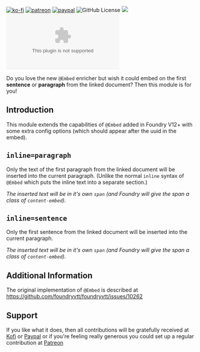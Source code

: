 [![ko-fi](https://img.shields.io/badge/Ko--Fi-farling-success)](https://ko-fi.com/farling)
[![patreon](https://img.shields.io/badge/Patreon-amusingtime-success)](https://patreon.com/amusingtime)
[![paypal](https://img.shields.io/badge/Paypal-farling-success)](https://paypal.me/farling)
![GitHub License](https://img.shields.io/github/license/farling42/fvtt-extra-embed)
![](https://img.shields.io/badge/Foundry-v9-informational)
![Latest Release Download Count](https://img.shields.io/github/downloads/farling42/fvtt-extra-embed/latest/module.zip)

Do you love the new `@Embed` enricher but wish it could embed on the first **sentence** or **paragraph** from the linked document? Then this module is for you!

## Introduction

This module extends the capabilities of `@Embed` added in Foundry V12+ with some extra config options (which should appear after the uuid in the embed).

## `inline=paragraph`

Only the text of the first paragraph from the linked document will be inserted into the current paragraph. (Unlike the normal `inline` syntax of `@Embed` which puts the inline text into a separate section.)

_The inserted text will be in it's own `span` (and Foundry will give the span a class of `content-embed`)._

## `inline=sentence`

Only the first sentence from the linked document will be inserted into the current paragraph.

_The inserted text will be in it's own `span` (and Foundry will give the span a class of `content-embed`)._

## Additional Information

The original implementation of `@Embed` is described at https://github.com/foundryvtt/foundryvtt/issues/10262

## Support

If you like what it does, then all contributions will be gratefully received at [Kofi](https://ko-fi.com/farling) or [Paypal](https://paypal.me/farling)
or if you're feeling really generous you could set up a regular contribution at [Patreon](https://www.patreon.com/amusingtime) 
